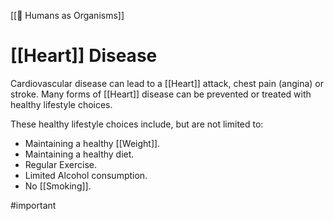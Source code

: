 [[👦 Humans as Organisms]]
# [[Heart]] Disease
Cardiovascular disease can lead to a [[Heart]] attack, chest pain (angina) or stroke. Many forms of [[Heart]] disease can be prevented or treated with healthy lifestyle choices.

These healthy lifestyle choices include, but are not limited to: 
 - Maintaining a healthy [[Weight]].
 - Maintaining a healthy diet.
 - Regular Exercise.
 - Limited Alcohol consumption.
 - No [[Smoking]].

#important 
